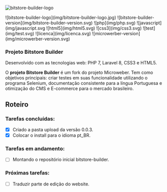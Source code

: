 ![bitstore-builder-logo](img/bitstore-builder-logo.jpg)

<p align="left">
    ![bitstore-builder-logo](img/bitstore-builder-logo.jpg)
    ![bitstore-builder-version](img/bitstore-builder-version.svg)
    ![php](img/php.svg)
    ![javascript](img/javascript.svg
    ![html5](img/html5.svg)
    ![css3](img/css3.svg)
    ![test](img/test.svg)
    ![licenca](img/licenca.svg)
    ![microwerber-version](img/microwerber-version.svg)
</p>

### Projeto Bitstore Builder

Desenvolvido com as tecnologias web: PHP 7, Laravel 8, CSS3 e HTML5.

O **projeto Bitstore Builder** é um fork do projeto Microweber. Tem como objetivos principais: criar testes em suas funcionalidade utilizando o programa Selenium, documentação consistente para a língua Portuguesa e otimização do CMS e E-commerce para o mercado brasileiro.

## Roteiro

### Tarefas concluídas:
- [x] Criado a pasta upload da versão 0.0.3.
- [x] Colocar o install para o idioma pt_BR.

### Tarefas em andamento:
- [ ] Montando o repositório inicial bitstore-builder.

### Próximas tarefas:

- [ ] Traduzir parte de edição do website.
